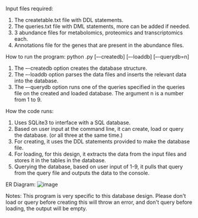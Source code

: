 
Input files required:
1. The createtable.txt file with DDL statements.
2. The queries.txt file with DML statements, more can be added if needed.
3. 3 abundance files for metabolomics, proteomics and transcriptomics each.
4. Annotations file for the genes that are present in the abundance files.

How to run the program:
python <program>.py [–-createdb] [–-loaddb] [–-querydb=n] <SQLite database file>
1. The –-createdb option creates the database structure.
2. The –-loaddb option parses the data files and inserts the relevant data into the database. 
3. The –-querydb option runs one of the queries specified in the queries file on the created and loaded database. The argument n is a number from 1 to 9.

How the code runs:
1. Uses SQLite3 to interface with a SQL database.
2. Based on user input at the command line, it can create, load or query the database. (or all three at the same time.)
3. For creating, it uses the DDL statements provided to make the database file.
4. For loading, for this design, it extracts the data from the input files and stores it in the tables in the database.
5. Querying the database, based on user input of 1-9, it pulls that query from the query file and outputs the data to the console.


ER Diagram:
![image](https://github.com/nithyaaalex/Implementing-a-bioinformatics-database-using-SQL-and-Python/assets/151146371/75fd480c-6de3-415b-9dd2-02ac80f83c21)

Notes:
This program is very specific to this database design. 
Please don't load or query before creating this will throw an error, and don't query before loading, the output will be empty.

